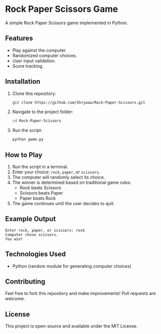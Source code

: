 # Rock Paper Scissors Game

A simple Rock Paper Scissors game implemented in Python.

## Features
- Play against the computer.
- Randomized computer choices.
- User input validation.
- Score tracking.

## Installation
1. Clone this repository:
   ```sh
   git clone https://github.com/Shryaaa/Rock-Paper-Scissors.git
   ```
2. Navigate to the project folder:
   ```sh
   cd Rock-Paper-Scissors
   ```
3. Run the script:
   ```sh
   python game.py
   ```

## How to Play
1. Run the script in a terminal.
2. Enter your choice: `rock`, `paper`, or `scissors`.
3. The computer will randomly select its choice.
4. The winner is determined based on traditional game rules:
   - Rock beats Scissors
   - Scissors beats Paper
   - Paper beats Rock
5. The game continues until the user decides to quit.

## Example Output
```
Enter rock, paper, or scissors: rock
Computer chose scissors.
You win!
```

## Technologies Used
- Python (random module for generating computer choices)

## Contributing
Feel free to fork this repository and make improvements! Pull requests are welcome.

## License
This project is open-source and available under the MIT License.

